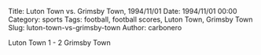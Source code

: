 Title: Luton Town vs. Grimsby Town, 1994/11/01
Date: 1994/11/01 00:00
Category: sports
Tags: football, football scores, Luton Town, Grimsby Town
Slug: luton-town-vs-grimsby-town
Author: carbonero


Luton Town 1 - 2 Grimsby Town
